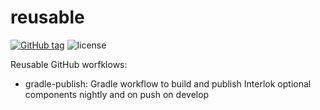 # reusable

[![GitHub tag](https://img.shields.io/github/tag/interlok-tooling/reusable.svg)](https://github.com/interlok-tooling/reusable/tags) ![license](https://img.shields.io/github/license/interlok-tooling/reusable.svg)

Reusable GitHub worfklows:

- gradle-publish: Gradle workflow to build and publish Interlok optional components nightly and on push on develop

